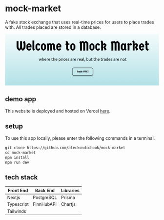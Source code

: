 # mock-market

A fake stock exchange that uses real-time prices for users to place trades with. All trades placed are stored in a database.

<img src="public/screenshot.png" width="800" >

## demo app

This website is deployed and hosted on Vercel <a href="https://mock-market.vercel.app/">here</a>.

## setup

To use this app locally, please enter the following commands in a terminal.

```
git clone https://github.com/aleckondichook/mock-market
cd mock-market
npm install
npm run dev
```

## tech stack

<table>
  <thead>
    <tr>
      <th>Front End</th>
      <th>Back End</th>
      <th>Libraries</th>
    </tr>
  </thead>
  <tbody>
    <tr>
      <td>Nextjs</td>
      <td>PostgreSQL</td>
      <td>Prisma</td>
    </tr>
    <tr>
      <td>Typescript</td>
      <td>FinnHubAPI</td>
      <td>Chartjs</td>
    </tr>
    <tr>
      <td>Tailwinds</td>
      <td></td>
      <td></td>
    </tr>
  </tbody>
</table>
